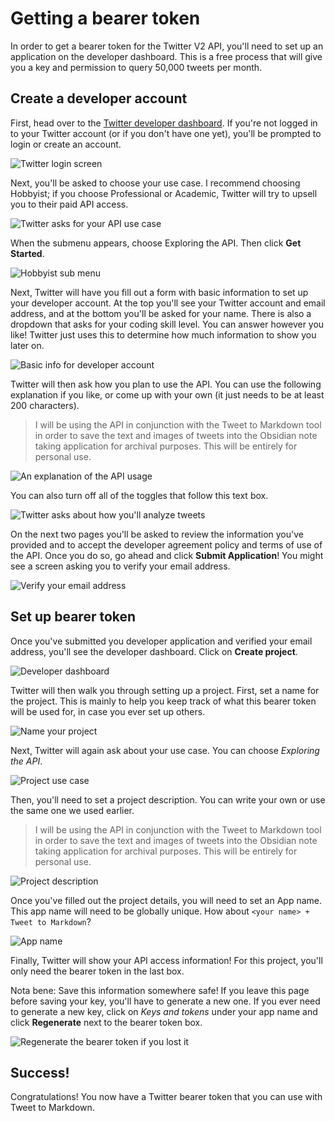 # Getting a bearer token

In order to get a bearer token for the Twitter V2 API, you'll need to set up an application on the developer dashboard. This is a free process that will give you a key and permission to query 50,000 tweets per month.

## Create a developer account

First, head over to the [Twitter developer dashboard](https://developer.twitter.com/en/portal/dashboard). If you're not logged in to your Twitter account (or if you don't have one yet), you'll be prompted to login or create an account.

![Twitter login screen](https://raw.githubusercontent.com/kbravh/obsidian-tweet-to-markdown/main/images/twitter_dashboard_login.png)

Next, you'll be asked to choose your use case. I recommend choosing Hobbyist; if you choose Professional or Academic, Twitter will try to upsell you to their paid API access.

![Twitter asks for your API use case](https://raw.githubusercontent.com/kbravh/obsidian-tweet-to-markdown/main/images/use_case.png)

When the submenu appears, choose Exploring the API. Then click **Get Started**.

![Hobbyist sub menu](https://raw.githubusercontent.com/kbravh/obsidian-tweet-to-markdown/main/images/hobbyist_submenu.png)

Next, Twitter will have you fill out a form with basic information to set up your developer account. At the top you'll see your Twitter account and email address, and at the bottom you'll be asked for your name. There is also a dropdown that asks for your coding skill level. You can answer however you like! Twitter just uses this to determine how much information to show you later on.

![Basic info for developer account](https://raw.githubusercontent.com/kbravh/obsidian-tweet-to-markdown/main/images/basic_info.png)

Twitter will then ask how you plan to use the API. You can use the following explanation if you like, or come up with your own (it just needs to be at least 200 characters).

> I will be using the API in conjunction with the Tweet to Markdown tool in order to save the text and images of tweets into the Obsidian note taking application for archival purposes. This will be entirely for personal use.

![An explanation of the API usage](https://raw.githubusercontent.com/kbravh/obsidian-tweet-to-markdown/main/images/api_usage_explanation.png)

You can also turn off all of the toggles that follow this text box.

![Twitter asks about how you'll analyze tweets](https://raw.githubusercontent.com/kbravh/obsidian-tweet-to-markdown/main/images/tweet_analysis_toggles.png)

On the next two pages you'll be asked to review the information you've provided and to accept the developer agreement policy and terms of use of the API. Once you do so, go ahead and click **Submit Application**! You might see a screen asking you to verify your email address.

![Verify your email address](https://raw.githubusercontent.com/kbravh/obsidian-tweet-to-markdown/main/images/email_verification.png)

## Set up bearer token
Once you've submitted you developer application and verified your email address, you'll see the developer dashboard. Click on **Create project**.

![Developer dashboard](https://raw.githubusercontent.com/kbravh/obsidian-tweet-to-markdown/main/images/developer_dashboard.png)

Twitter will then walk you through setting up a project. First, set a name for the project. This is mainly to help you keep track of what this bearer token will be used for, in case you ever set up others.

![Name your project](https://raw.githubusercontent.com/kbravh/obsidian-tweet-to-markdown/main/images/name_your_project.png)

Next, Twitter will again ask about your use case. You can choose *Exploring the API*.

![Project use case](https://raw.githubusercontent.com/kbravh/obsidian-tweet-to-markdown/main/images/project_use_case.png)

Then, you'll need to set a project description. You can write your own or use the same one we used earlier.

> I will be using the API in conjunction with the Tweet to Markdown tool in order to save the text and images of tweets into the Obsidian note taking application for archival purposes. This will be entirely for personal use.

![Project description](https://raw.githubusercontent.com/kbravh/obsidian-tweet-to-markdown/main/images/project_description.png)

Once you've filled out the project details, you will need to set an App name. This app name will need to be globally unique. How about `<your name> + Tweet to Markdown`?

![App name](https://raw.githubusercontent.com/kbravh/obsidian-tweet-to-markdown/main/images/app_name.png)

Finally, Twitter will show your API access information! For this project, you'll only need the bearer token in the last box.

Nota bene: Save this information somewhere safe! If you leave this page before saving your key, you'll have to generate a new one. If you ever need to generate a new key, click on *Keys and tokens* under your app name and click **Regenerate** next to the bearer token box.

![Regenerate the bearer token if you lost it](https://raw.githubusercontent.com/kbravh/obsidian-tweet-to-markdown/main/images/regenerate.png)

## Success!

Congratulations! You now have a Twitter bearer token that you can use with Tweet to Markdown.
